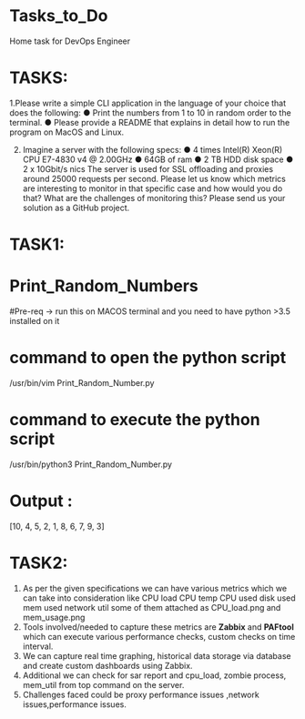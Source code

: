 # Tasks_to_Do
Home task for DevOps Engineer

# TASKS:

1.Please write a simple CLI application in the language of your choice that does the following: 
● Print the numbers from 1 to 10 in random order to the terminal. ● Please provide a README that explains in detail how to run the program on MacOS and Linux. 


2. Imagine a server with the following specs: 
● 4 times Intel(R) Xeon(R) CPU E7-4830 v4 @ 2.00GHz 
● 64GB of ram 
● 2 TB HDD disk space 
● 2 x 10Gbit/s nics 
The server is used for SSL offloading and proxies around 25000 requests per second. Please let us know which metrics are interesting to monitor in that specific case and how would you do that? What are the challenges of monitoring this? 
Please send us your solution as a GitHub project.


# TASK1: 

# Print_Random_Numbers #
#Pre-req -> run this on MACOS terminal and you need to have python >3.5 installed on it 

# command to open the python script #

/usr/bin/vim Print_Random_Number.py

# command to execute the python script #

/usr/bin/python3 Print_Random_Number.py

# Output :
[10, 4, 5, 2, 1, 8, 6, 7, 9, 3]

# TASK2:

1. As per the given specifications we can have various metrics which we can take into consideration like 
CPU load
CPU temp
CPU used
disk used
mem used
network util
some of them attached as CPU_load.png and mem_usage.png 
2. Tools involved/needed to capture these metrics are **Zabbix** and **PAFtool** which can execute various performance checks, custom checks on time interval.
3. We can capture real time graphing, historical data storage via database and create custom dashboards using Zabbix. 
4. Additional we can check for sar report and cpu_load, zombie process, mem_util from top command on the server.
5. Challenges faced could be proxy performance issues ,network issues,performance issues.
